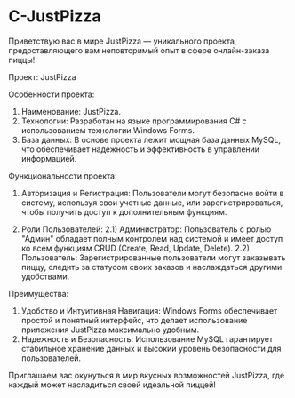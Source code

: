 # C-JustPizza
Приветствую вас в мире JustPizza — уникального проекта, предоставляющего вам неповторимый опыт в сфере онлайн-заказа пиццы!

Проект: JustPizza

Особенности проекта:
  1) Наименование: JustPizza.
  2) Технологии: Разработан на языке программирования C# с использованием технологии Windows Forms.
  3) База данных: В основе проекта лежит мощная база данных MySQL, что обеспечивает надежность и эффективность в управлении информацией.

Функциональности проекта:
  1) Авторизация и Регистрация: Пользователи могут безопасно войти в систему, используя свои учетные данные, или зарегистрироваться, чтобы получить доступ к дополнительным функциям.
  
  2) Роли Пользователей:
      2.1) Администратор: Пользователь с ролью "Админ" обладает полным контролем над системой и имеет доступ ко всем функциям CRUD (Create, Read, Update, Delete).
      2.2) Пользователь: Зарегистрированные пользователи могут заказывать пиццу, следить за статусом своих заказов и наслаждаться другими удобствами.

Преимущества:
  1) Удобство и Интуитивная Навигация: Windows Forms обеспечивает простой и понятный интерфейс, что делает использование приложения JustPizza максимально удобным.
  2) Надежность и Безопасность: Использование MySQL гарантирует стабильное хранение данных и высокий уровень безопасности для пользователей.

Приглашаем вас окунуться в мир вкусных возможностей JustPizza, где каждый может насладиться своей идеальной пиццей!

 
